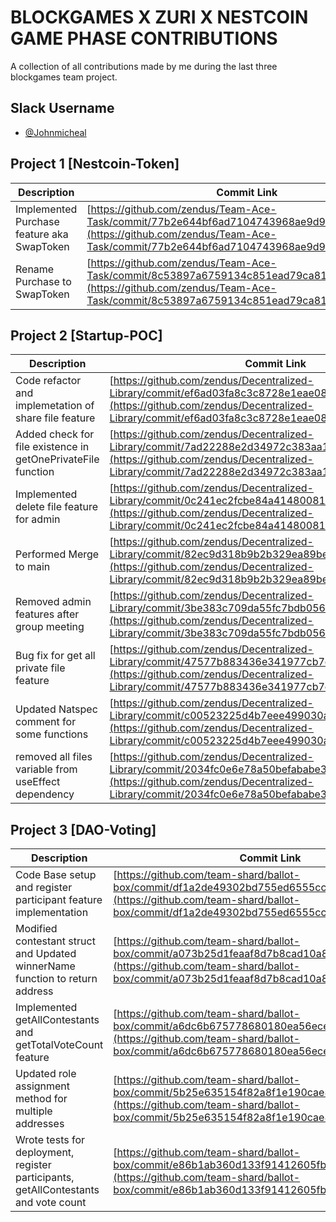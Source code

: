 # BLOCKGAMES X ZURI X NESTCOIN GAME PHASE CONTRIBUTIONS

A collection of all contributions made by me during the last three blockgames team project.

## Slack Username

- [@Johnmicheal](https://blockgamegamephase.slack.com/team/U038RRZ1SA3)

## Project 1 [Nestcoin-Token]

| Description                                | Commit Link                                                                                                                                                                        |
| ------------------------------------------ | ---------------------------------------------------------------------------------------------------------------------------------------------------------------------------------- |
| Implemented Purchase feature aka SwapToken | [https://github.com/zendus/Team-Ace-Task/commit/77b2e644bf6ad7104743968ae9d9d51aa2beef35](https://github.com/zendus/Team-Ace-Task/commit/77b2e644bf6ad7104743968ae9d9d51aa2beef35) |
| Rename Purchase to SwapToken               | [https://github.com/zendus/Team-Ace-Task/commit/8c53897a6759134c851ead79ca8139077461aa62](https://github.com/zendus/Team-Ace-Task/commit/8c53897a6759134c851ead79ca8139077461aa62) |

## Project 2 [Startup-POC]

| Description                                                  | Commit Link                                                                                                                                                                                        |
| ------------------------------------------------------------ | -------------------------------------------------------------------------------------------------------------------------------------------------------------------------------------------------- |
| Code refactor and implemetation of share file feature        | [https://github.com/zendus/Decentralized-Library/commit/ef6ad03fa8c3c8728e1eae0813320c0f28078e87](https://github.com/zendus/Decentralized-Library/commit/ef6ad03fa8c3c8728e1eae0813320c0f28078e87) |
| Added check for file existence in getOnePrivateFile function | [https://github.com/zendus/Decentralized-Library/commit/7ad22288e2d34972c383aa1f538dbf3b980c576c](https://github.com/zendus/Decentralized-Library/commit/7ad22288e2d34972c383aa1f538dbf3b980c576c) |
| Implemented delete file feature for admin                    | [https://github.com/zendus/Decentralized-Library/commit/0c241ec2fcbe84a414800816d8299f8d3a3faf27](https://github.com/zendus/Decentralized-Library/commit/0c241ec2fcbe84a414800816d8299f8d3a3faf27) |
| Performed Merge to main                                      | [https://github.com/zendus/Decentralized-Library/commit/82ec9d318b9b2b329ea89be7ca736dbc2a8c871d](https://github.com/zendus/Decentralized-Library/commit/82ec9d318b9b2b329ea89be7ca736dbc2a8c871d) |
| Removed admin features after group meeting                   | [https://github.com/zendus/Decentralized-Library/commit/3be383c709da55fc7bdb056f12dbc4467ef819c8](https://github.com/zendus/Decentralized-Library/commit/3be383c709da55fc7bdb056f12dbc4467ef819c8) |
| Bug fix for get all private file feature                     | [https://github.com/zendus/Decentralized-Library/commit/47577b883436e341977cb7ca6682983a93e881dd](https://github.com/zendus/Decentralized-Library/commit/47577b883436e341977cb7ca6682983a93e881dd) |
| Updated Natspec comment for some functions                   | [https://github.com/zendus/Decentralized-Library/commit/c00523225d4b7eee499030a519a6fb9771ee7bff](https://github.com/zendus/Decentralized-Library/commit/c00523225d4b7eee499030a519a6fb9771ee7bff) |
| removed all files variable from useEffect dependency         | [https://github.com/zendus/Decentralized-Library/commit/2034fc0e6e78a50befababe3e8c9d4af287dc0b6](https://github.com/zendus/Decentralized-Library/commit/2034fc0e6e78a50befababe3e8c9d4af287dc0b6) |

## Project 3 [DAO-Voting]

| Description                                                                         | Commit Link                                                                                                                                                                          |
| ----------------------------------------------------------------------------------- | ------------------------------------------------------------------------------------------------------------------------------------------------------------------------------------ |
| Code Base setup and register participant feature implementation                     | [https://github.com/team-shard/ballot-box/commit/df1a2de49302bd755ed6555cc8b6c1712a4d0f88](https://github.com/team-shard/ballot-box/commit/df1a2de49302bd755ed6555cc8b6c1712a4d0f88) |
| Modified contestant struct and Updated winnerName function to return address        | [https://github.com/team-shard/ballot-box/commit/a073b25d1feaaf8d7b8cad10a85d7048e73ccd4d](https://github.com/team-shard/ballot-box/commit/a073b25d1feaaf8d7b8cad10a85d7048e73ccd4d) |
| Implemented getAllContestants and getTotalVoteCount feature                         | [https://github.com/team-shard/ballot-box/commit/a6dc6b675778680180ea56ece012bbee4c289745](https://github.com/team-shard/ballot-box/commit/a6dc6b675778680180ea56ece012bbee4c289745) |
| Updated role assignment method for multiple addresses                               | [https://github.com/team-shard/ballot-box/commit/5b25e635154f82a8f1e190cae877c9ca7b97200d](https://github.com/team-shard/ballot-box/commit/5b25e635154f82a8f1e190cae877c9ca7b97200d) |
| Wrote tests for deployment, register participants, getAllContestants and vote count | [https://github.com/team-shard/ballot-box/commit/e86b1ab360d133f91412605fbfae1c5543306fb1](https://github.com/team-shard/ballot-box/commit/e86b1ab360d133f91412605fbfae1c5543306fb1) |

